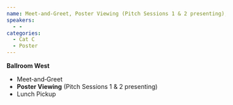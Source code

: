 ```yaml
---
name: Meet-and-Greet, Poster Viewing (Pitch Sessions 1 & 2 presenting), Lunch Pickup
speakers:
  - -
categories:
  - Cat C
  - Poster
---
```


**Ballroom West**

- Meet‐and‐Greet
- **Poster Viewing** (Pitch Sessions 1 & 2 presenting)
- Lunch Pickup

